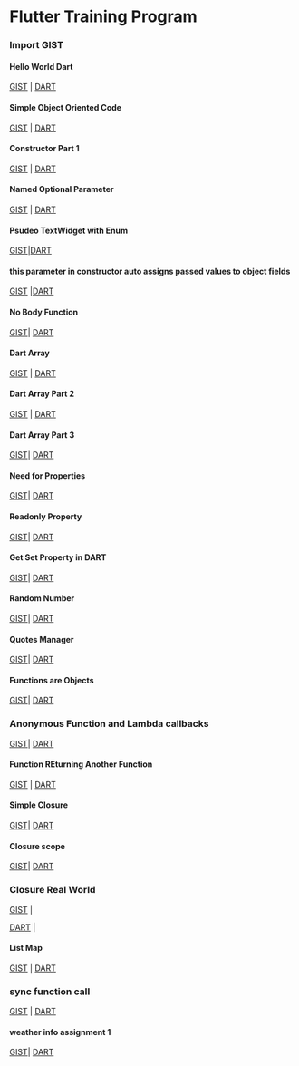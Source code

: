 # Flutter Training Program

### Import GIST


#### Hello World Dart
[GIST](https://gist.github.com/vivekduttamishra/f0af89b42adeabe3bbe33d19f167a07e)
| [DART](https://dartpad.dartlang.org/f0af89b42adeabe3bbe33d19f167a07e)


#### Simple Object Oriented Code
[GIST](https://gist.github.com/vivekduttamishra/e55ea937c4f471c801b03aa806810a1f)
| [DART](https://dartpad.dartlang.org/e55ea937c4f471c801b03aa806810a1f)


#### Constructor Part 1

[GIST](https://gist.github.com/vivekduttamishra/e269265466988a92ea453e84792e67a6)
| [DART](https://dartpad.dartlang.org/e269265466988a92ea453e84792e67a6)

#### Named Optional Parameter

[GIST](https://gist.github.com/vivekduttamishra/23b5a9825fdd939f7702ff3657d36af7) |
[DART](https://dartpad.dartlang.org/23b5a9825fdd939f7702ff3657d36af7) 

#### Psudeo TextWidget with Enum

[GIST](https://gist.github.com/vivekduttamishra/39f13d42ea0c1c100b82f0b7768c2cb6)|[DART](https://dartpad.dartlang.org/39f13d42ea0c1c100b82f0b7768c2cb6)



#### this parameter in constructor auto assigns passed values to object fields

[GIST](https://gist.github.com/vivekduttamishra/2fe3ecff80649a94718f9e822449d490)
|[DART](https://dartpad.dartlang.org/2fe3ecff80649a94718f9e822449d490)

#### No Body Function 
[GIST](https://gist.github.com/vivekduttamishra/0647c51a0c6dfdbcae8f1db786321106)|
[DART](https://dartpad.dartlang.org/0647c51a0c6dfdbcae8f1db786321106)


#### Dart Array

[GIST](https://gist.github.com/vivekduttamishra/3053f245c3fbc8bbd180f214b304b3fd) |
[DART](https://dartpad.dartlang.org/3053f245c3fbc8bbd180f214b304b3fd) 


#### Dart Array Part 2

[GIST](https://gist.github.com/vivekduttamishra/42a5f4a25c5731b60274a72439c80eb9) |
[DART](https://dartpad.dartlang.org/42a5f4a25c5731b60274a72439c80eb9) 


#### Dart Array Part 3

[GIST](https://gist.github.com/vivekduttamishra/9e462a635e353f73be531b4586ebcbfc)|
[DART](https://dartpad.dartlang.org/9e462a635e353f73be531b4586ebcbfc)


#### Need for Properties

[GIST](https://gist.github.com/vivekduttamishra/763ffc1f5de155c00bd8d7a756ab19fe)|
[DART](https://dartpad.dartlang.org/763ffc1f5de155c00bd8d7a756ab19fe)

#### Readonly Property

[GIST](https://gist.github.com/vivekduttamishra/dc0912d8afe40bf251138163958a3183)|
[DART](https://dartpad.dartlang.org/dc0912d8afe40bf251138163958a3183)


#### Get Set Property in DART

[GIST](https://gist.github.com/vivekduttamishra/104159847beb557d6307a133afadcfb6)|
[DART](https://dartpad.dartlang.org/104159847beb557d6307a133afadcfb6)


#### Random Number 

[GIST](https://gist.github.com/vivekduttamishra/2c1364c33e2778378978a1c15895489f)|
[DART](https://dartpad.dartlang.org/2c1364c33e2778378978a1c15895489f)


#### Quotes Manager

[GIST](https://gist.github.com/vivekduttamishra/e478ce2b339c73f0f0a31189dcd74482)|
[DART](https://dartpad.dartlang.org/e478ce2b339c73f0f0a31189dcd74482)


#### Functions are Objects

[GIST](https://gist.github.com/vivekduttamishra/d8ce39627f99a887055645d8e9a8fc4a)|
[DART](https://dartpad.dartlang.org/d8ce39627f99a887055645d8e9a8fc4a)


### Anonymous Function and Lambda callbacks

[GIST](https://gist.github.com/vivekduttamishra/47f1bbc0abf9cdf69d719be497809e5d)|
[DART](https://dartpad.dartlang.org/47f1bbc0abf9cdf69d719be497809e5d)

#### Function REturning Another Function

[GIST](https://gist.github.com/vivekduttamishra/bf402e1ac87bf76c1ce63a518762b2f9) |
[DART](https://dartpad.dartlang.org/bf402e1ac87bf76c1ce63a518762b2f9)

#### Simple Closure

[GIST](https://gist.github.com/vivekduttamishra/7157f548ac6497fcff2af8ef9afa09d4)|
[DART](https://dartpad.dartlang.org/7157f548ac6497fcff2af8ef9afa09d4)


#### Closure scope

[GIST](https://gist.github.com/vivekduttamishra/d4fa3701c7b5287bf7c34947408af9c2)|
[DART](https://dartpad.dartlang.org/d4fa3701c7b5287bf7c34947408af9c2)


### Closure Real World

[GIST](https://gist.github.com/vivekduttamishra/36c82ef9e2b428543861241852d71d69) |

[DART](https://dartpad.dartlang.org/vivekduttamishra/36c82ef9e2b428543861241852d71d69) |



#### List Map

[GIST](https://gist.github.com/vivekduttamishra/25dded1896709cfd20255da46d81d672) |
[DART](https://dartpad.dartlang.org/25dded1896709cfd20255da46d81d672)


### sync function call

[GIST](https://gist.github.com/vivekduttamishra/2c7ac113c1af9a64ba00745c57013f33) |
[DART](https://dartpad.dartlang.org/2c7ac113c1af9a64ba00745c57013f33)

#### weather info assignment 1
[GIST](https://gist.github.com/vivekduttamishra/0bf84e74b2eff4d1267cda8026b22801)|
[DART](https://dartpad.dartlang.org/0bf84e74b2eff4d1267cda8026b22801)